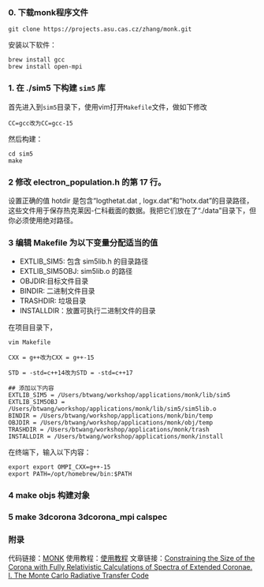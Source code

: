 
### 0. 下载monk程序文件
```shell
git clone https://projects.asu.cas.cz/zhang/monk.git
```
安装以下软件：
```shell
brew install gcc
brew install open-mpi
```



### 1. 在 ./sim5 下构建 `sim5` 库

首先进入到`sim5`目录下，使用vim打开`Makefile`文件，做如下修改
```shell
CC=gcc改为CC=gcc-15
```
然后构建：
```shell
cd sim5
make
```

### 2 修改 electron_population.h 的第 17 行。

设置正确的值 hotdir 是包含“logthetat.dat , logx.dat”和“hotx.dat”的目录路径，这些文件用于保存热克莱因-仁科截面的数据。我把它们放在了“./data”目录下，但你必须使用绝对路径。

### 3 编辑 Makefile 为以下变量分配适当的值

* EXTLIB_SIM5: 包含 sim5lib.h 的目录路径
* EXTLIB_SIM5OBJ: sim5lib.o 的路径
* OBJDIR:目标文件目录
* BINDIR: 二进制文件目录
* TRASHDIR: 垃圾目录
* INSTALLDIR：放置可执行二进制文件的目录

在项目目录下，

```shell
vim Makefile
```

```shell
CXX = g++改为CXX = g++-15

STD = -std=c++14改为STD = -std=c++17

## 添加以下内容
EXTLIB_SIM5 = /Users/btwang/workshop/applications/monk/lib/sim5
EXTLIB_SIM5OBJ = /Users/btwang/workshop/applications/monk/lib/sim5/sim5lib.o
BINDIR = /Users/btwang/workshop/applications/monk/bin/temp
OBJDIR = /Users/btwang/workshop/applications/monk/obj/temp
TRASHDIR = /Users/btwang/workshop/applications/monk/trash
INSTALLDIR = /Users/btwang/workshop/applications/monk/install
```

在终端下，输入以下内容：
```shell
export export OMPI_CXX=g++-15
export PATH=/opt/homebrew/bin:$PATH
```
### 4 make objs 构建对象

### 5 make 3dcorona 3dcorona_mpi calspec

### 附录

代码链接：[MONK](https://projects.asu.cas.cz/zhang/monk)
使用教程：[使用教程](https://www.jianguoyun.com/p/DUgIgNQQj7uIDRjr1oUGIAA)
文章链接：[Constraining the Size of the Corona with Fully Relativistic Calculations of Spectra of Extended Coronae. I. The Monte Carlo Radiative Transfer Code](https://iopscience.iop.org/article/10.3847/1538-4357/ab1261)
